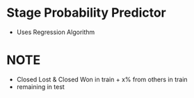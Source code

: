 # Stage Probability Predictor
- Uses Regression Algorithm

# NOTE
- Closed Lost & Closed Won in train + x% from others in train 
- remaining in test